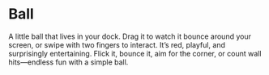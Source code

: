 # Ball

A little ball that lives in your dock. Drag it to watch it bounce around your screen, or swipe with two fingers to interact. It’s red, playful, and surprisingly entertaining. Flick it, bounce it, aim for the corner, or count wall hits—endless fun with a simple ball.
